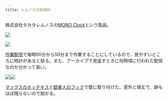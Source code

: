 ```yaml
---
title: レムノスの掛時計
---
```

株式会社タカタレムノスの[MONO Clock](https://www.amazon.co.jp/dp/B004UIT8BK)という製品。

![](https://lh3.googleusercontent.com/docs/ADP-6oEgHW1Bta2b40lfgLUD562xoOdA7h8q56CerzocxLRWHJr2U_p1iu9Zp_6yzQTDurWDLejgIZj7YYYVC2iXtyzg89ZlI3qWBg0gqJPIqO2z3SXHi6gvAJm7hhz3BGqi4l22cgK1_iFcSsOGGPBFjX-dXp8eKaMG_CSBADAqbcc5PUIXXJWVfrVwyspm_D3CqGZ8lmp6-frcad96rH06fkOqbGnIpHnf3hM2HsY0YOrg6u4Rt9vdf95Pk_GWq6tSfiJpg9ysO_dUJVLsTI_s59Fak9TGMzVpm1-qBOqXySdollQ_cCVu97-CmIqKM11NqIJ3mV4ajdGX0PTyeeNwMw3nFJBOAoV5XO88NwSk7wLXndNZaDc6qnaQA_XEV9-rq9wxlNwZ9u8rpQzFtj4EfZTj2puUYBCXww9-nPEMPpjXyhqlikewZWBRu9NEBEQj_w9cLFXT0nuOoapsf3YTdpt228URvuPEC-qf2DQFi9XqRF3OdLteAZekP9wR45Jmsv6Sok6ffFrttzddFoySsN2PBytYewGZh7FZfjnWtBYeJEUJ3VnaFcKW77gA5BaY0MXetUPy0tGo-ExKnYt2ddWWme42a9kGBCfuil2fyNo0j2SE-gcncocubKupOURqmMNxuneP5mx5d2yEM6UCZ-EvcDf-fWGzq-vAFNybNKPsAIbwcrs_Vq7DERm7rhySvDokMX31Fqb-WUEZmwze1SdyMlUNDUX0tweXADKSXrehX5ddGLNjf178qYJ3kKnHsi-LLGQR5Jt692LkOGDfgJ8KXtx1zrbMfdO9thcdfL77WpjZNQQ3-wChHtF9fN26Rj6XJqW0SFFvQhI9Qr3fY1sh56-qs7nR_DL-6D9jZAraZ-UDGeR0-DtfnFvWSRIj-_yCj1O1QmQIeRgF3iu-J234WZoByVyiMqwFN_SpPZ_NazM7OKwWdwXU2TkvdpmARXrFmeyfpNOu8jHgCHNmoeRrhaVQ0hK7pgODojnJ2AW3JUTekb1k0DvJNXQTpGUnapqxUmIXjIfghwMwpZG8SqIzhveuWHWGkFAS77fZhQnQTmfGxtuqV_9WNRQASwrtzjQ9BtIOoz2aCG1t2ns8mj2CF-LQciom3yVtvo95WCMsrai0j2JTWLJxwqp_x-ii15se7DXYgKmLqUduLdReFYAguw_IbQhxDTbFewWTqWaQlKAwbM6r1W9btGn-Onr7KvUoYtp0EacV-GNNEVEDWnAGDLW6jHFR5zMeKiVzVQee3sAE)

![](https://lh3.googleusercontent.com/docs/ADP-6oFJytit6S3ziOK7UEHH5u83cx-lawReWBHhL3OwA4ikFV6eypwhKd9ebFBQ4ZSdKr7357NnKJ9VSthB4bbAgj0epV5heFC5m5Jretl6jNMJbZXucw1ZJ-76hRXt3_J5DGwpiHX_ITkkau2xlIiK9yjp--52avaMRqcCn19_oPajFOUDnJlpdegSKCxsCkocU-8o6VGZKMHkbaoxdPVHFPi-YODMXXU_WAo6FfBUN1cOOOUGpD17bgu_KGpdK8XZ6fc2hkcm3-tCAtppJZ0RsRTfPjyEpYmjaCleFv-U3Jqw-_q5Q22MIEdIeQTOtnb6MrepRMJT_AbOkOtz8InYOHxMT8OSdVsQ6tUpmjf8Lp-FcwH7lX9BPA2ZBS1A-rpwjuya9yrBEH89lzbmCds5eBJZgFwNGx78Tk_KoSUAzvVLXaH69aAY4Fec-0nkIAr0dSIa1ufTb7QMiOpC-DDCutWcKlFBzs59OfHCdYHvMAL9PcS1q3f1jagFJPPuUf436-ZEtOn4fgijxCBP6c7xkKwzd69DG2fmrSEXyQ_1RON-6naPYEaDo9MNM-NKvHbXvRs7Or2gPDfHYhuqd8Q-cTkqWGujUa4dV5lwmfQPVZK-EvDLfRmq7Ho1o62yhZSqtTpVJrEcsQOu-PhV4YsntX3armuSPUPIwNcTKrsJ-l8GSCERFNy6gvdLF_xfc3FTAAgRsxAQuxPelFDmJz65lp0uB8rRLlLsaNptYRKMJMgXsoH3O-T8tTwS_4NwGIoo4tc-08bpdd7oQW_DVT5O29m9xNzbnBkRtbR3Q9zRS4RzOwprz6PvTRKBudqx36K0y30LDlfi9sX_gnU6uYLwsFJC0tWy_DRAqx505cgTaxJoQoBUP4YrQm8KSYSArFLXKnuywIWBmbtgCCgSjy_qRBdBCCzJYGo75HPBBCf1qE-9LZ5mws1okssjNCNXHX4M7OjdV0SueHu72yf21eAa-r0wOthJG2WjvaboaekW3LoEIxB9pX6srtsLR-eL4KN0nLgOGILmrptMA9BLc3Gg1xGg-OTpaVmaoZhQIK5ijRUb4eFZz0-W-VYOsqdt8O9PziiE-IrfKCZd7wOumbyj9Qap5_ZfnaIoPJ_XEFo_n5K18y1LxsGHBm60AgsT8SDyvOsJSZKZ6DqrhkEPYads7blzXe6bImWlhoxsFVCdm6CVINn-t9WZOZXJdxdDiArpEvtzNx1zK0H87PsfA7rEDOFf2vULEMKPJvFFFPNcQJ_fCCuP)

[作業配信](https://www.youtube.com/channel/UC5s-KpSDGzxWPWNv94PnJHw)で毎時00分から50分まで作業することにしているので、見やすいところに時計があると捗る。また、アーカイブで見返すときに何時頃に行われた配信なのか分かって良い。

![](https://lh3.googleusercontent.com/docs/ADP-6oEgy6TJvaIhblRaEe_ahCAaAwXy93gyIxj2xPuXXHMN62X1OlayHZ8QhgpwSXNDsJPd2lB1F2rolFwRFQeNrpevakpwnBlVkjrAHiwYQQ2dbo8ZMLxHecC7BAXXKEEyOqjRb_UkdZE-LQ9iQ8DSdfahdYctn561lGbrmFF_7jyBOl0Vkz-EB5snJsZz2GQNuzFQaAAcA-YGBdD3m1PWViK5GFixh_ypSb_BvODyr9iX1EozaJZ8mbMnlhJOwp_zn-HyOMfNLpR1l-VzuUF9escj9TiP3k37pYgkijDYOxGqszun7DovOOY59hn0I6KLstJLnPBJfwx78oNYRXzs4eThuIAKgLMRVgfzMGeng2CB2cw01-2AId8C-92wv3rcR4IniSpJUO1kKHoA5xcasSmts3YO3k3Vjya4BkRr8KEikEvSB0RbGvn-Zq9T7F5c06Zws7i3LnE-YimhjaKerT406ygYb9U5LxX-05SEL3qN9UKq-B3mIoXBxYCueNoALCtrUZX8NF7MKstWMt13oezNwZVvPmkCvQ_6INX1JUtk0iLel81aKR01N38864uJzjU65FD0Ab2Vssp6bFKsQfoKTCov61eJi1PCIj671iC5-RvfZUk-woLz0HZ-Rm3WKRdFq0ALTUZHItjvpVOXTlk_51kb0wC283f-s7eM_pjvcPALn6mIVY8JO10CS1aWS5jV5v_HnPJubOTkD1des2ROJZyMYXZjtep80WYFgrWmjyR6noCG7R0Vt2iuu8Q0vY7g0kNLH53A1QTIJ_kPXBJcl97TRMatQNtrr3wWLkROaj2d9F6ywA5rGxnvrzJbeoikRJVqHQcAJA8V4HIeQ7Nwhvp3ktwEJefDL2rHzzqhMoS8Gus_rfQiGP6wp2SZeGzZYUeybRn9Y0fqn-xT8YiOUHg4oLkfqNssvYWD8zZ_zSGmlmskKlrd0pKAFgqEPym8nBQUQE4Cp6QBXGaYodCT5PnRTXV92QVYfk3MNchOLQ429GZZtew10m74BxQ1MVvPNtheGupCrfvEVn4BAU9vorXRmhuJBTg5-EOEbcrwQjqwYMnJ-1bEQwvJRcnmxupWYaf-CwCIDNpWHrKzAmZyrLPWINZUx_cp5kqHHrRgsYTKszdr8ZsrGFkCA_xu52HixitNZ9g-asgimrGo_SMrPysjn4Q021AYqFA2tLgYyzvxvDDO-3IyEO9MlQWJV62x_ipnbvZn1iCg1Eo_vi9KMyzouliSy5hq6wByrwlNiAAa)![](https://lh3.googleusercontent.com/docs/ADP-6oH5q3WZcEqLlvsCfOhxkhkBRpl-dJQQ9MdzRuUW-uYBqrCMh6huRJNgIOeYCEO5UfuAIGjtk67CRJiH6WEvAwpUWvyFCDXQ3FBYTLH0OGqlvoSycVryot3D5nkjflUO4BF3XR6_gSy1j62n6IDV8O3ydn8NWYPHWNStbofCw7vEy5V7k6HtwuWZ2KCzq9NGx4eumE5KrFEc-BhM_4b6dQEAlYiI1GzhnWwzwD5EihW9XeC4OHZ2TCW3_vhAOUGsVWN6xWUYVDC6KL4kAvRaVjc0uhE4_hSLdSTBOaLJsq6eDg0pIv6AhGhJnrM6grxxGRjQNs7-1QE1rlSUTyxz0TUiVaAUw5OPouD4PKy1N91xqNqfJfrxSjlafIwf1igSZyBrC8FCSp1Ugswv5dQC8ufUEu8-SPToiWTMNMDjlbZVDs946ImieydYp8k9mTIjkjfThYgYSDWNBU-8p08UH4DQ_lVxabjrU-uw_Y-fOpXW5Q0BYuXUZtF_S_JMg3y7iM-eZh3prpIhiC_6Gi2U8xn39uohOVsbNfgS6tuDJD0otEmmyGZDWrTuw0WSokOoUEaWrEx1KjCz_jlVHp4XhiK-LQgny7m_6n7j0Oq5kpbYP45cCPVNxeYdZg-zrEBOdSRLHS8GA569gQ1giMOS4Xdv5m_bTKGTsML5g6wHlFRQARZAlaocNER1cq_zQDjG3uqvXa2PIG3QAeodU4WIoRnlm7_h86s2FwJXM2yXDFvKyZgQc5g0Fldfl_mxCqJnIS25I4x8cBjoiepaqrb21BHDDj-xJBI5n-ICNVErCZdPg4MetjYOk8CqlV7ASvWPhywrD7odZIOrjxJP8SOoiZbrlJtEHeA3qvaO_llXChadqP2O9UKTWygW3saseDyN1-rGoyeFA5evK2df2yLTovT9_MxC0N9Pk_n2BB9U69Uh_jpuf5PAqtAndjtmW8dTDJZIJ5x9xQf9_ZG1qLjDf2qhNqr2doj4dLmp4tJMfFTPDSIYnFAJvTT3_8ygx505FxaL43XPUU8Jy07igsW25x2sElTSfI8C_JUeEdu3Z_Uxc5OKC3yBqtjAbEqYFbm75QrwSdZviW8Qclxyv7EzzagDZu0JQwUim5BYLYZO1pwbG--NMWCuozyOD8AC89fKp8ZX86YZV9EytTAoC2vDUCEmlYoeeR1pfxepPPDsTWDBP8lyBFJ7xWX7uIqx0opIFj6LCJEDX4XtWeYif-uiOOh7pGvJ1cvJkecZyFr7AYvqgToh)

[マックスのホッチキス](https://www.amazon.co.jp/dp/B000O9WRWG)と[壁美人のフック](https://www.amazon.co.jp/dp/B00CU78TDG)で壁に取り付けた。意外と頑丈で、跡もほぼ残らないので助かる。
